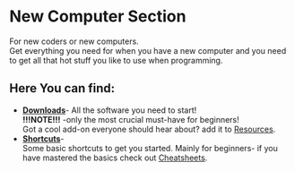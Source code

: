 # New Computer Section
For new coders or new computers.  
Get everything you need for when you have a new computer and you need to get all that hot stuff you like to use when programming.

## Here You can find:
* [__Downloads__](Downloads.md)-
All the software you need to start!  
__!!!NOTE!!!__ -only the most crucial must-have for beginners!  
Got a cool add-on everyone should hear about? add it to [Resources](../resources/downloads.md).
* [__Shortcuts__](shortcuts.md)-  
Some basic shortcuts to get you started.
Mainly for beginners- if you have mastered the basics check out [Cheatsheets](../cheatsheet/README.md).
